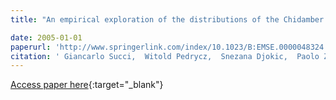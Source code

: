 ```yaml
---
title: "An empirical exploration of the distributions of the Chidamber and Kemerer object-oriented metrics suite"

date: 2005-01-01
paperurl: 'http://www.springerlink.com/index/10.1023/B:EMSE.0000048324.12188.a2'
citation: ' Giancarlo Succi,  Witold Pedrycz,  Snezana Djokic,  Paolo Zuliani,  Barbara Russo, &quot;An empirical exploration of the distributions of the Chidamber and Kemerer object-oriented metrics suite.&quot;, 2005.'
---
```

[Access paper here](http://www.springerlink.com/index/10.1023/B:EMSE.0000048324.12188.a2){:target="_blank"}
